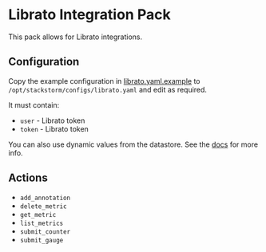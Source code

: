 # Librato Integration Pack

This pack allows for Librato integrations.

## Configuration

Copy the example configuration in [librato.yaml.example](./librato.yaml.example)
to `/opt/stackstorm/configs/librato.yaml` and edit as required.

It must contain:

* ``user`` - Librato token
* ``token`` - Librato token

You can also use dynamic values from the datastore. See the
[docs](https://docs.stackstorm.com/reference/pack_configs.html) for more info.

## Actions

* ``add_annotation``
* ``delete_metric``
* ``get_metric``
* ``list_metrics``
* ``submit_counter``
* ``submit_gauge``
